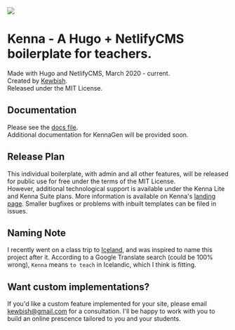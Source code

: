 <img style="display: block; margin: 0 auto;" src="https://vectr.com/drvector/b9Fnk1qBJ.png?width=200&height=200&select=b9Fnk1qBJpage0">

# Kenna - A Hugo + NetlifyCMS boilerplate for teachers.
Made with Hugo and NetlifyCMS, March 2020 - current.  
Created by [Kewbish](https://github.com/kewbish).  
Released under the MIT License.  
## Documentation
Please see the [docs file](kenna-docs.md).  
Additional documentation for KennaGen will be provided soon. 
## Release Plan
This individual boilerplate, with admin and all other features, will be released for public use for free under the terms of the MIT License.  
However, additional technological support is available under the Kenna Lite and Kenna Suite plans. More information is available on Kenna's [landing page](https://kewbish.github.io/kenna).
Smaller bugfixes or problems with inbuilt templates can be filed in issues.  
## Naming Note
I recently went on a class trip to [Iceland](http://inspiredbyiceland.com/), and was inspired to name this project after it. According to a Google Translate search (could be 100% wrong), `Kenna` means `to teach` in Icelandic, which I think is fitting.  
## Want custom implementations?
If you'd like a custom feature implemented for your site, please email kewbish@gmail.com for a consultation. I'll be happy to work with you to build an online prescence tailored to you and your students.